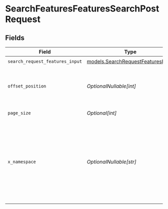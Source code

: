 # SearchFeaturesFeaturesSearchPostRequest


## Fields

| Field                                                                                                                                                                                 | Type                                                                                                                                                                                  | Required                                                                                                                                                                              | Description                                                                                                                                                                           | Example                                                                                                                                                                               |
| ------------------------------------------------------------------------------------------------------------------------------------------------------------------------------------- | ------------------------------------------------------------------------------------------------------------------------------------------------------------------------------------- | ------------------------------------------------------------------------------------------------------------------------------------------------------------------------------------- | ------------------------------------------------------------------------------------------------------------------------------------------------------------------------------------- | ------------------------------------------------------------------------------------------------------------------------------------------------------------------------------------- |
| `search_request_features_input`                                                                                                                                                       | [models.SearchRequestFeaturesInput](../models/searchrequestfeaturesinput.md)                                                                                                          | :heavy_check_mark:                                                                                                                                                                    | N/A                                                                                                                                                                                   |                                                                                                                                                                                       |
| `offset_position`                                                                                                                                                                     | *OptionalNullable[int]*                                                                                                                                                               | :heavy_minus_sign:                                                                                                                                                                    | The position to start returning results from. Used for pagination. Does not work with group_by                                                                                        | 0                                                                                                                                                                                     |
| `page_size`                                                                                                                                                                           | *Optional[int]*                                                                                                                                                                       | :heavy_minus_sign:                                                                                                                                                                    | Number of results to return per page.                                                                                                                                                 | 10                                                                                                                                                                                    |
| `x_namespace`                                                                                                                                                                         | *OptionalNullable[str]*                                                                                                                                                               | :heavy_minus_sign:                                                                                                                                                                    | Optional namespace for data isolation. This can be a namespace name or namespace ID. Example: 'netflix_prod' or 'ns_1234567890'. To create a namespace, use the /namespaces endpoint. |                                                                                                                                                                                       |